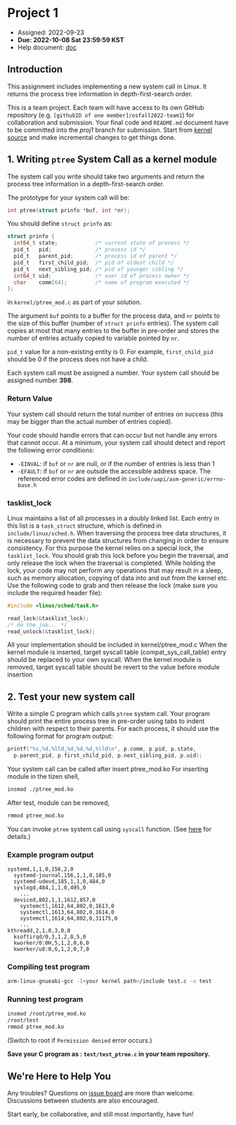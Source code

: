 # Project 1

* Assigned: 2022-09-23
* **Due: 2022-10-08 Sat 23:59:59 KST**
* Help document: [doc](https://github.com/jyha200/osfall2022/blob/master/presentations/2022%20OS%20FALL%20Project1%20Help%20Document.pdf)

## Introduction

This assignment includes implementing a new system call in Linux. It returns the process tree information in depth-first-search order.

This is a team project. Each team will have access to its own GitHub repository (e.g. `[githubID of one member]/osfall2022-team1`) for collaboration and submission. Your final code and `README.md` document have to be committed into the _proj1_ branch for submission. Start from [kernel source](https://github.com/jyha200/tizen-5.0-rpi3/tree/project1_base) and make incremental changes to get things done.

## 1. Writing `ptree` System Call as a kernel module

The system call you write should take two arguments and return the process tree information in a depth-first-search order.

The prototype for your system call will be:
```c
int ptree(struct prinfo *buf, int *nr);
```

You should define `struct prinfo` as:
```c
struct prinfo {
  int64_t state;            /* current state of process */
  pid_t   pid;              /* process id */
  pid_t   parent_pid;       /* process id of parent */
  pid_t   first_child_pid;  /* pid of oldest child */
  pid_t   next_sibling_pid; /* pid of younger sibling */
  int64_t uid;              /* user id of process owner */
  char    comm[64];         /* name of program executed */
};
```
in `kernel/ptree_mod.c` as part of your solution.

The argument `buf` points to a buffer for the process data, and `nr` points to the size of this buffer (number of `struct prinfo` entries). The system call copies at most that many entries to the buffer in pre-order and stores the number of entries actually copied to variable pointed by `nr`.

`pid_t` value for a non-existing entity is 0. For example, `first_child_pid` should be 0 if the process does not have a child.

Each system call must be assigned a number. Your system call should be assigned number **398**.

### Return Value

Your system call should return the total number of entries on success (this may be bigger than the actual number of entries copied).

Your code should handle errors that can occur but not handle any errors that cannot occur. At a minimum, your system call should detect and report the following error conditions:
* `-EINVAL`: if `buf` or `nr` are null, or if the number of entries is less than 1
* `-EFAULT`: if `buf` or `nr` are outside the accessible address space.
The referenced error codes are defined in `include/uapi/asm-generic/errno-base.h`

### tasklist_lock

Linux maintains a list of all processes in a doubly linked list. Each entry in this list is a `task_struct` structure, which is defined in `include/linux/sched.h`. When traversing the process tree data structures, it is necessary to prevent the data structures from changing in order to ensure consistency. For this purpose the kernel relies on a special lock, the `tasklist_lock`. You should grab this lock before you begin the traversal, and only release the lock when the traversal is completed. While holding the lock, your code may not perform any operations that may result in a sleep, such as memory allocation, copying of data into and out from the kernel etc. Use the following code to grab and then release the lock (make sure you include the required header file):

```c
#include <linux/sched/task.h>

read_lock(&tasklist_lock);
/* do the job... */
read_unlock(&tasklist_lock);
```

All your implementation should be included in kernel/ptree_mod.c
When the kernel module is inserted, target syscall table (compat_sys_call_table) entry should be replaced to your own syscall.
When the kernel module is removed, target syscall table should be revert to the value before module insertion

## 2. Test your new system call 

Write a simple C program which calls `ptree` system call. Your program should print the entire process tree in pre-order using tabs to indent children with respect to their parents. For each process, it should use the following format for program output:
```c
printf("%s,%d,%lld,%d,%d,%d,%lld\n", p.comm, p.pid, p.state,
  p.parent_pid, p.first_child_pid, p.next_sibling_pid, p.uid);
```

Your system call can be called after insert ptree_mod.ko
For inserting module in the tizen shell,
```bash
insmod ./ptree_mod.ko
```
After test, module can be removed,
```bash
rmmod ptree_mod.ko
```
You can invoke `ptree` system call using `syscall` function. (See [here](https://linux.die.net/man/2/syscall) for details.)

### Example program output

```
systemd,1,1,0,156,2,0
  systemd-journal,156,1,1,0,185,0
  systemd-udevd,185,1,1,0,484,0
  syslogd,484,1,1,0,495,0
    ...
  deviced,802,1,1,1612,857,0
    systemctl,1612,64,802,0,1613,0
    systemctl,1613,64,802,0,1614,0
    systemctl,1614,64,802,0,31175,0
    ...
kthreadd,2,1,0,3,0,0
  ksoftirqd/0,3,1,2,0,5,0
  kworker/0:0H,5,1,2,0,6,0
  kworker/u8:0,6,1,2,0,7,0
```

### Compiling test program

```bash
arm-linux-gnueabi-gcc -I<your kernel path>/include test.c -o test
```

### Running test program

```bash
insmod /root/ptree_mod.ko
/root/test
rmmod ptree_mod.ko
```

(Switch to root if `Permission denied` error occurs.)

**Save your C program as : `test/test_ptree.c` in your team repository.**

## We're Here to Help You

Any troubles? Questions on [issue board](https://github.com/jyha200/osfall2022/issues) are more than welcome. Discussions between students are also encouraged.

Start early, be collaborative, and still most importantly, have fun!


